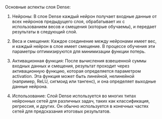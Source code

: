 Основные аспекты слоя Dense:
1. Нейроны: В слое Dense каждый нейрон получает входные данные от всех нейронов предыдущего слоя, обрабатывает их с использованием весов и смещения (которые обучаемы), и передает результаты в следующий слой.

2. Веса и смещения: Каждое соединение между нейронами имеет вес, и каждый нейрон в слое имеет смещение. В процессе обучения эти параметры оптимизируются для минимизации функции потерь.

3. Активационная функция: После вычисления взвешенной суммы входных данных и смещения, результат проходит через активационную функцию, которая определяется параметром activation. Эта функция может быть линейной, нелинейной (например, ReLU, сигмоид или тангенс), и она определяет выходные данные нейрона.

4. Использование: Слой Dense используется во многих типах нейронных сетей для различных задач, таких как классификация, регрессия, и других. Он обычно используется в конечных частях сетей для предсказания итоговых результатов.
